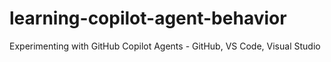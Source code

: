 # learning-copilot-agent-behavior
Experimenting with GitHub Copilot Agents - GitHub, VS Code, Visual Studio
